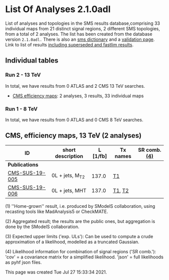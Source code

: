 # List Of Analyses 2.1.0adl 
List of analyses and topologies in the SMS results database,comprising 33 individual maps from 21 distinct signal regions, 2 different SMS topologies, from a total of 2 analyses.
The list has been created from the database version `2.1.0adl.`
There is also an  [sms dictionary](SmsDictionary210adl) and a [validation page](Validation210adl).
Link to list of results [including superseded and fastlim results](ListOfAnalyses210adlWithSuperseded).

## Individual tables

### Run 2 - 13 TeV
In total, we have results from 0 ATLAS and 2 CMS 13 TeV searches.
 * [CMS efficiency maps](#CMSefficiencymaps13): 2  analyses, 3 results, 33 individual maps

### Run 1 - 8 TeV
In total, we have results from 0 ATLAS and 0 CMS 8 TeV searches.

<a name="CMSefficiencymaps13"></a>
## CMS, efficiency maps, 13 TeV (2 analyses)

| **ID** | **short description** | **L [1/fb]** | **Tx names** | **SR comb. [(4)](#A4)** |
|--------|-----------------------|--------------|--------------|-------------------------|
| **Publications** | | | | |
| [CMS-SUS-19-005](http://cms-results.web.cern.ch/cms-results/public-results/publications/SUS-19-005/index.html)<a name="CMS-SUS-19-005"></a> | 0L + jets, M<sub>T2</sub> | 137.0 | [T1](SmsDictionary210adl#T1) |  |
| [CMS-SUS-19-006](http://cms-results.web.cern.ch/cms-results/public-results/publications/SUS-19-006/index.html)<a name="CMS-SUS-19-006"></a> | 0L + jets, MHT | 137.0 | [T1](SmsDictionary210adl#T1), [T2](SmsDictionary210adl#T2) |  |


<a name='A1'>(1)</a> ''Home-grown'' result, i.e. produced by SModelS collaboration, using recasting tools like MadAnalysis5 or CheckMATE.

<a name='A2'>(2)</a> Aggregated result; the results are the public ones, but aggregation is done by the SModelS collaboration.

<a name='A3'>(3)</a> Expected upper limits ('exp. ULs'): Can be used to compute a crude approximation of a likelihood, modelled as a truncated Gaussian.

<a name='A4'>(4)</a> Likelihood information for combination of signal regions ('SR comb.'): 'cov' = a covariance matrix for a simplified likelihood. 'json' = full likelihoods as pyhf json files.

This page was created Tue Jul 27 15:33:34 2021.

